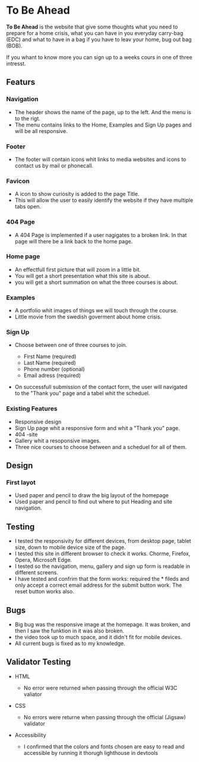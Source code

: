 # To Be Ahead 

**To Be Ahead** is the website that give some thoughts what you need to prepare for a home crisis, what you can have in you everyday carry-bag (EDC) and what to have in a bag if you have to leav your home, bug out bag (BOB).

If you whant to know more you can sign up to a weeks cours in one of three intresst.

## Featurs

### Navigation
- The header shows the name of the page, up to the left. And the menu is to the rigt.
- The menu contains links to the Home, Examples and Sign Up pages and will be all responsive.

### Footer
- The footer will contain icons whit links to media websites and icons to contact us by mail or phonecall.

### Favicon
- A icon to show curiosity is added to the page Title.
- This will allow the user to easily identify the website if they have multiple tabs open.

### 404 Page
- A 404 Page is implemented if a user nagigates to a broken link. In that page will there be a link back to the home page.

### Home page
- An effectfull first picture that will zoom in a little bit.
- You will get a short presentation what this site is about.
- you will get a short summation on what the three courses is about.

### Examples
- A portfolio whit images of things we will touch through the course.
- Little movie from the swedish goverment about home crisis.

### Sign Up
- Choose between one of three courses to join. 
    - First Name (required)
    - Last Name (required)
    - Phone number (optional)
    - Email adress (required)

- On successfull submission of the contact form, the user will navigated to the "Thank you" page and a tabel whit the scheduel.

### Existing Features
- Responsive design
- Sign Up page whit a responsive form and whit a "Thank you" page.
- 404 -site
- Gallery whit a resoponsive images.
- Three nice courses to choose between and a scheduel for all of them.

## Design

### First layot
- Used paper and pencil to draw the big layout of the homepage
- Used paper and pencil to find out where to put Heading and site navigation.

## Testing

- I tested the responsivity for different devices, from desktop page, tablet size, down to mobile device size of the page.
- I tested this site in different browser to check it works. Chorme, Firefox, Opera, Microsoft Edge.
- I tested so the navigation, menu, gallery and sign up form is readable in different screens.
- I have tested and confrim that the form works: required the * fileds and only accept a correct email address for the submit button work. The reset button works also.

## Bugs
- Big bug was the responsive image at the homepage. It was broken, and then I saw the funktion in it was also broken.
- the video took up to much space, and it didn't fit for mobile devices. 
- All current bugs is fixed as to my knowledge.

## Validator Testing
- HTML
    - No error were returned when passing through the official W3C valiator

- CSS
    - No errors were returne when passing through the official (Jigsaw) validator

- Accessibility
    - I confirmed that the colors and fonts chosen are easy to read and accessible by running it thorugh lighthouse in devtools


